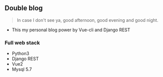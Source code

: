 ## Double blog
> In case I don't see ya, good afternoon, good evening and good night. 

- This my personal blog power by Vue-cli and Django REST

### Full web stack
- Python3
- Django REST
- Vue2
- Mysql 5.7

